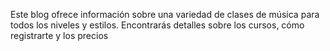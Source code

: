 
<p>
Este blog ofrece información sobre una variedad de clases de música para todos los niveles y estilos. Encontrarás detalles sobre los cursos, cómo registrarte y los precios
</p>
 
 
